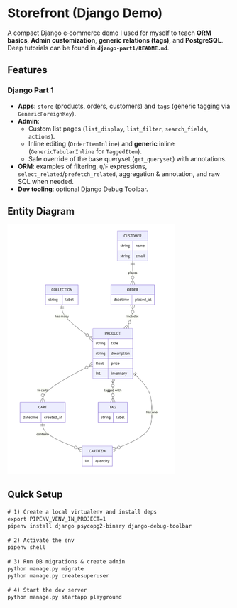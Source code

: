# Storefront (Django Demo)

A compact Django e‑commerce demo I used for myself to teach **ORM basics**, **Admin customization**, **generic relations (tags)**, and **PostgreSQL**. Deep tutorials can be found in **`django-part1/README.md`**.

## Features

### Django Part 1

- **Apps**: `store` (products, orders, customers) and `tags` (generic tagging via `GenericForeignKey`).
- **Admin**:
  - Custom list pages (`list_display`, `list_filter`, `search_fields`, `actions`).
  - Inline editing (`OrderItemInline`) and **generic** inline (`GenericTabularInline` for `TaggedItem`).
  - Safe override of the base queryset (`get_queryset`) with annotations.
- **ORM**: examples of filtering, `Q`/`F` expressions, `select_related`/`prefetch_related`, aggregation & annotation, and raw SQL when needed.
- **Dev tooling**: optional Django Debug Toolbar.

## Entity Diagram

<img src="images-and-diagrams/er-diagram.png" alt="ER Diagram" width="75%" />

## Quick Setup

```
# 1) Create a local virtualenv and install deps
export PIPENV_VENV_IN_PROJECT=1
pipenv install django psycopg2-binary django-debug-toolbar

# 2) Activate the env
pipenv shell

# 3) Run DB migrations & create admin
python manage.py migrate
python manage.py createsuperuser

# 4) Start the dev server
python manage.py startapp playground
```
